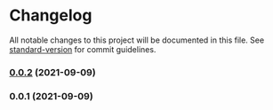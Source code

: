 # Changelog

All notable changes to this project will be documented in this file. See [standard-version](https://github.com/conventional-changelog/standard-version) for commit guidelines.

### [0.0.2](https://github.com/wishy-gift/noscript/compare/v0.0.1...v0.0.2) (2021-09-09)

### 0.0.1 (2021-09-09)
